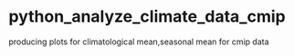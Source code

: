 # python_analyze_climate_data_cmip
producing plots for climatological mean,seasonal mean for cmip data
